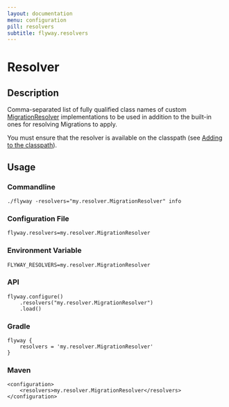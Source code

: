```yaml
---
layout: documentation
menu: configuration
pill: resolvers
subtitle: flyway.resolvers
---
```


# Resolver

## Description
Comma-separated list of fully qualified class names of custom [MigrationResolver](/documentation/api/javadoc/org/flywaydb/core/api/resolver/MigrationResolver) implementations to be used in addition to the built-in ones for resolving Migrations to apply.

You must ensure that the resolver is available on the classpath (see [Adding to the classpath](/documentation/addingToTheClasspath)).

## Usage

### Commandline
```
./flyway -resolvers="my.resolver.MigrationResolver" info
```

### Configuration File
```
flyway.resolvers=my.resolver.MigrationResolver
```

### Environment Variable
```
FLYWAY_RESOLVERS=my.resolver.MigrationResolver
```

### API
```
flyway.configure()
    .resolvers("my.resolver.MigrationResolver")
    .load()
```

### Gradle
```
flyway {
    resolvers = 'my.resolver.MigrationResolver'
}
```

### Maven
```
<configuration>
    <resolvers>my.resolver.MigrationResolver</resolvers>
</configuration>
```